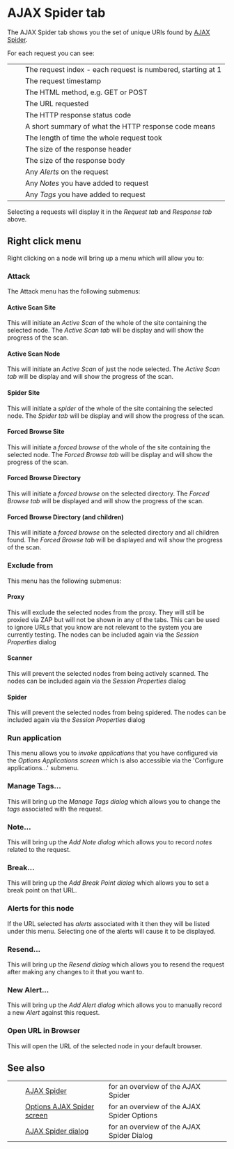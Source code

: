 # AJAX Spider tab #

The AJAX Spider tab shows you the set of unique URIs found by [AJAX Spider][].


For each request you can see:

<table> 
 <tbody>
  <tr> 
   <td>&nbsp;&nbsp;&nbsp;&nbsp;</td> 
   <td>The request index - each request is numbered, starting at 1</td> 
  </tr> 
  <tr> 
   <td>&nbsp;&nbsp;&nbsp;&nbsp;</td> 
   <td>The request timestamp</td> 
  </tr> 
  <tr> 
   <td>&nbsp;&nbsp;&nbsp;&nbsp;</td> 
   <td>The HTML method, e.g. GET or POST</td> 
  </tr> 
  <tr> 
   <td>&nbsp;&nbsp;&nbsp;&nbsp;</td> 
   <td>The URL requested</td> 
  </tr> 
  <tr> 
   <td>&nbsp;&nbsp;&nbsp;&nbsp;</td> 
   <td>The HTTP response status code</td> 
  </tr> 
  <tr> 
   <td>&nbsp;&nbsp;&nbsp;&nbsp;</td> 
   <td>A short summary of what the HTTP response code means</td> 
  </tr> 
  <tr> 
   <td>&nbsp;&nbsp;&nbsp;&nbsp;</td> 
   <td>The length of time the whole request took</td> 
  </tr> 
  <tr> 
   <td>&nbsp;&nbsp;&nbsp;&nbsp;</td> 
   <td>The size of the response header</td> 
  </tr> 
  <tr> 
   <td>&nbsp;&nbsp;&nbsp;&nbsp;</td> 
   <td>The size of the response body</td> 
  </tr> 
  <tr> 
   <td>&nbsp;&nbsp;&nbsp;&nbsp;</td> 
   <td>Any <i>Alerts</i> on the request </td> 
  </tr> 
  <tr> 
   <td>&nbsp;&nbsp;&nbsp;&nbsp;</td> 
   <td>Any <i>Notes</i> you have added to request </td> 
  </tr> 
  <tr> 
   <td>&nbsp;&nbsp;&nbsp;&nbsp;</td> 
   <td>Any <i>Tags</i> you have added to request </td> 
  </tr> 
 </tbody>
</table>

Selecting a requests will display it in the *Request tab* and *Response tab* above.


## Right click menu ##

Right clicking on a node will bring up a menu which will allow you to:

### Attack ###

The Attack menu has the following submenus:

#### Active Scan Site ####

This will initiate an *Active Scan* of the whole of the site containing the selected node.
The *Active Scan tab* will be display and will show the progress of the scan.


#### Active Scan Node ####

This will initiate an *Active Scan* of just the node selected.
The *Active Scan tab* will be display and will show the progress of the scan.


#### Spider Site ####

This will initiate a *spider* of the whole of the site containing the selected node.
The *Spider tab* will be display and will show the progress of the scan.


#### Forced Browse Site ####

This will initiate a *forced browse* of the whole of the site containing the selected node.
The *Forced Browse tab* will be display and will show the progress of the scan.


#### Forced Browse Directory ####

This will initiate a *forced browse* on the selected directory.
The *Forced Browse tab* will be displayed and will show the progress of the scan.


#### Forced Browse Directory (and children) ####

This will initiate a *forced browse* on the selected directory and all children found.
The *Forced Browse tab* will be displayed and will show the progress of the scan.


### Exclude from ###

This menu has the following submenus:

#### Proxy ####

This will exclude the selected nodes from the proxy. They will still be proxied via ZAP but will not be shown in any of the tabs.
This can be used to ignore URLs that you know are not relevant to the system you are currently testing.
The nodes can be included again via the *Session Properties* dialog

#### Scanner ####

This will prevent the selected nodes from being actively scanned.
The nodes can be included again via the *Session Properties* dialog

#### Spider ####

This will prevent the selected nodes from being spidered.
The nodes can be included again via the *Session Properties* dialog

### Run application ###

This menu allows you to *invoke applications* that you have configured via the *Options Applications screen* which is also accessible via the 'Configure applications...' submenu.

### Manage Tags... ###

This will bring up the *Manage Tags dialog* which allows you to change the *tags* associated with the request.

### Note... ###

This will bring up the *Add Note dialog* which allows you to record *notes* related to the request.

### Break... ###

This will bring up the *Add Break Point dialog* which allows you to set a break point on that URL.


### Alerts for this node ###

If the URL selected has *alerts* associated with it then they will be listed under this menu.
Selecting one of the alerts will cause it to be displayed.

### Resend... ###

This will bring up the *Resend dialog* which allows you to resend the request after making any changes to it that you want to.

### New Alert... ###

This will bring up the *Add Alert dialog* which allows you to manually record a new *Alert* against this request.

### Open URL in Browser ###

This will open the URL of the selected node in your default browser.

## See also ##

<table> 
 <tbody>
  <tr> 
   <td>&nbsp;&nbsp;&nbsp;&nbsp;</td> 
   <td><a href="HelpAddonsSpiderAjaxConcepts" rel="nofollow">AJAX Spider</a></td> 
   <td>for an overview of the AJAX Spider</td> 
  </tr> 
  <tr> 
   <td>&nbsp;&nbsp;&nbsp;&nbsp;</td> 
   <td><a href="HelpAddonsSpiderAjaxOptions" rel="nofollow">Options AJAX Spider screen</a></td> 
   <td>for an overview of the AJAX Spider Options</td> 
  </tr> 
  <tr> 
   <td>&nbsp;&nbsp;&nbsp;&nbsp;</td> 
   <td><a href="HelpAddonsSpiderAjaxScandialog" rel="nofollow">AJAX Spider dialog</a></td> 
   <td>for an overview of the AJAX Spider Dialog</td> 
  </tr> 
 </tbody>
</table>


[AJAX Spider]: HelpAddonsSpiderAjaxConcepts